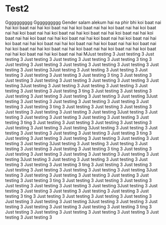 # Test2
Gggggggggg
Gggggggggg
Gender salam alekum hai na phir bhi koi baat nai hai koi baat nai hai koi baat nai hai koi baat nai hai koi baat nai hai koi baat nai hai koi baat nai hai koi baat nai hai koi baat nai hai koi baat nai hai koi baat nai hai koi baat nai hai koi baat nai hai koi baat nai hai koi baat nai hai koi baat nai hai koi baat nai hai koi baat nai hai koi baat nai hai koi baat nai hai koi baat nai hai koi baat nai hai koi baat nai hai koi baat nai hai koi baat nai hai koi baat nai hai koi baat nai hai 
MJust testing 3
Just testing 3
Just testing 3
Just testing 3
Just testing 3
Just testing 3
Just testing 3
ting 3
Just testing 3
Just testing 3
Just testing 3
Just testing 3
Just testing 3
Just testing 3
Just testing 3Just testing 3
Just testing 3
Just testing 3
Just testing 3
Just testing 3
Just testing 3
Just testing 3
ting 3
Just testing 3
Just testing 3
Just testing 3
Just testing 3
Just testing 3
Just testing 3
Just testing 3Just testing 3
Just testing 3
Just testing 3
Just testing 3
Just testing 3
Just testing 3
Just testing 3
ting 3
Just testing 3
Just testing 3
Just testing 3
Just testing 3
Just testing 3
Just testing 3
Just testing 3Just testing 3
Just testing 3
Just testing 3
Just testing 3
Just testing 3
Just testing 3
Just testing 3
ting 3
Just testing 3
Just testing 3
Just testing 3
Just testing 3
Just testing 3
Just testing 3
Just testing 3Just testing 3
Just testing 3
Just testing 3
Just testing 3
Just testing 3
Just testing 3
Just testing 3
ting 3
Just testing 3
Just testing 3
Just testing 3
Just testing 3
Just testing 3
Just testing 3
Just testing 3Just testing 3
Just testing 3
Just testing 3
Just testing 3
Just testing 3
Just testing 3
Just testing 3
ting 3
Just testing 3
Just testing 3
Just testing 3
Just testing 3
Just testing 3
Just testing 3
Just testing 3Just testing 3
Just testing 3
Just testing 3
Just testing 3
Just testing 3
Just testing 3
Just testing 3
ting 3
Just testing 3
Just testing 3
Just testing 3
Just testing 3
Just testing 3
Just testing 3
Just testing 3Just testing 3
Just testing 3
Just testing 3
Just testing 3
Just testing 3
Just testing 3
Just testing 3
ting 3
Just testing 3
Just testing 3
Just testing 3
Just testing 3
Just testing 3
Just testing 3
Just testing 3Just testing 3
Just testing 3
Just testing 3
Just testing 3
Just testing 3
Just testing 3
Just testing 3
ting 3
Just testing 3
Just testing 3
Just testing 3
Just testing 3
Just testing 3
Just testing 3
Just testing 3Just testing 3
Just testing 3
Just testing 3
Just testing 3
Just testing 3
Just testing 3
Just testing 3
ting 3
Just testing 3
Just testing 3
Just testing 3
Just testing 3
Just testing 3
Just testing 3
Just testing 3Just testing 3
Just testing 3
Just testing 3
Just testing 3
Just testing 3
Just testing 3
Just testing 3
ting 3
Just testing 3
Just testing 3
Just testing 3
Just testing 3
Just testing 3
Just testing 3
Just testing 3
